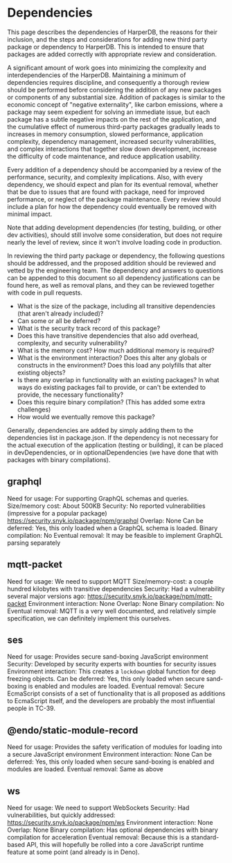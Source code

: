 # Dependencies

This page describes the dependencies of HarperDB, the reasons for their inclusion, and the steps and considerations for adding new third party package or dependency to HarperDB. This is intended to ensure that packages are added correctly with appropriate review and consideration.

A significant amount of work goes into minimizing the complexity and interdependencies of the HarperDB. Maintaining a minimum of dependencies requires discipline, and consequently a thorough review should be performed before considering the addition of any new packages or components of any substantial size. Addition of packages is similar to the economic concept of "negative externality", like carbon emissions, where a package may seem expedient for solving an immediate issue, but each package has a subtle negative impacts on the rest of the application, and the cumulative effect of numerous third-party packages gradually leads to increases in memory consumption, slowed performance, application complexity, dependency management, increased security vulnerabilities, and complex interactions that together slow down development, increase the difficulty of code maintenance, and reduce application usability.

Every addition of a dependency should be accompanied by a review of the performance, security, and complexity implications. Also, with every dependency, we should expect and plan for its eventual removal, whether that be due to issues that are found with package, need for improved performance, or neglect of the package maintenance. Every review should include a plan for how the dependency could eventually be removed with minimal impact. 

Note that adding development dependencies (for testing, building, or other dev activities), should still involve some consideration, but does not require nearly the level of review, since it won't involve loading code in production.

In reviewing the third party package or dependency, the following questions should be addressed, and the proposed addition should be reviewed and vetted by the engineering team. The dependency and answers to questions can be appended to this document so all dependency justifications can be found here, as well as removal plans, and they can be reviewed together with code in pull requests.  

* What is the size of the package, including all transitive dependencies (that aren't already included)?
* Can some or all be deferred?
* What is the security track record of this package?
* Does this have transitive dependencies that also add overhead, complexity, and security vulnerability?
* What is the memory cost? How much additional memory is required?
* What is the environment interaction? Does this alter any globals or constructs in the environment? Does this load any polyfills that alter existing objects?
* Is there any overlap in functionality with an existing packages? In what ways do existing packages fail to provide, or can't be extended to provide, the necessary functionality?
* Does this require binary compilation? (This has added some extra challenges)
* How would we eventually remove this package?

Generally, dependencies are added by simply adding them to the dependencies list in package.json. If the dependency is not necessary for the actual execution of the application (testing or building), it can be placed in devDependencies, or in optionalDependencies (we have done that with packages with binary compilations).

## graphql
Need for usage: For supporting GraphQL schemas and queries.
Size/memory cost: About 500KB
Security: No reported vulnerabilities (impressive for a popular package) https://security.snyk.io/package/npm/graphql
Overlap: None
Can be deferred: Yes, this only loaded when a GraphQL schema is loaded.
Binary compilation: No
Eventual removal: It may be feasible to implement GraphQL parsing separately


## mqtt-packet
Need for usage: We need to support MQTT
Size/memory-cost: a couple hundred kilobytes with transitive dependencies
Security: Had a vulnerability several major versions ago: https://security.snyk.io/package/npm/mqtt-packet
Environment interaction: None
Overlap: None
Binary compilation: No
Eventual removal: MQTT is a very well documented, and relatively simple specification, we can definitely implement this ourselves.

## ses
Need for usage: Provides secure sand-boxing JavaScript environment
Security: Developed by security experts with bounties for security issues
Environment interaction: This creates a `lockdown` global function for deep freezing objects.
Can be deferred: Yes, this only loaded when secure sand-boxing is enabled and modules are loaded.
Eventual removal: Secure EcmaScript consists of a set of functionality that is all proposed as additions to EcmaScript itself, and the developers are probably the most influential people in TC-39.

## @endo/static-module-record
Need for usage: Provides the safety verification of modules for loading into a secure JavaScript environment
Environment interaction: None
Can be deferred: Yes, this only loaded when secure sand-boxing is enabled and modules are loaded.
Eventual removal: Same as above

## ws
Need for usage: We need to support WebSockets
Security: Had vulnerabilities, but quickly addressed: https://security.snyk.io/package/npm/ws
Environment interaction: None
Overlap: None
Binary compilation: Has optional dependencies with binary compilation for acceleration
Eventual removal: Because this is a standard-based API, this will hopefully be rolled into a core JavaScript runtime feature at some point (and already is in Deno).
